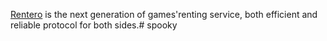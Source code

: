 <a href="https://rentero.io" target="_blank" >Rentero</a> is the next generation of games'renting service, both efficient and reliable protocol for both sides.#   s p o o k y  
 